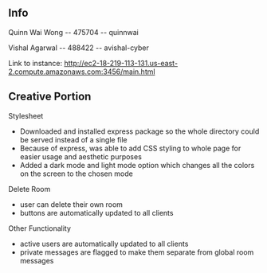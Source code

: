 ## Info
Quinn Wai Wong -- 475704 -- quinnwai

Vishal Agarwal -- 488422 -- avishal-cyber

Link to instance:
http://ec2-18-219-113-131.us-east-2.compute.amazonaws.com:3456/main.html

## Creative Portion
Stylesheet
- Downloaded and installed express package so the whole directory could be served instead of a single file
- Because of express, was able to add CSS styling to whole page for easier usage and aesthetic purposes
- Added a dark mode and light mode option which changes all the colors on the screen to the chosen mode


Delete Room
- user can delete their own room
- buttons are automatically updated to all clients

Other Functionality
- active users are automatically updated to all clients
- private messages are flagged to make them separate from global room messages

